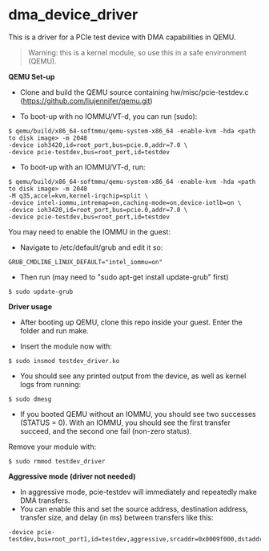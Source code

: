 # dma_device_driver
This is a driver for a PCIe test device with DMA capabilities in QEMU.
> Warning: this is a kernel module, so use this in a safe environment (QEMU).

**QEMU Set-up**
- Clone and build the QEMU source containing hw/misc/pcie-testdev.c (https://github.com/liujennifer/qemu.git)

- To boot-up with no IOMMU/VT-d, you can run (sudo):
```shell
$ qemu/build/x86_64-softmmu/qemu-system-x86_64 -enable-kvm -hda <path to disk image> -m 2048
-device ioh3420,id=root_port,bus=pcie.0,addr=7.0 \
-device pcie-testdev,bus=root_port,id=testdev
```
- To boot-up with an IOMMU/VT-d, run:
```shell
$ qemu/build/x86_64-softmmu/qemu-system-x86_64 -enable-kvm -hda <path to disk image> -m 2048
-M q35,accel=kvm,kernel-irqchip=split \
-device intel-iommu,intremap=on,caching-mode=on,device-iotlb=on \
-device ioh3420,id=root_port,bus=pcie.0,addr=7.0 \
-device pcie-testdev,bus=root_port,id=testdev
```
You may need to enable the IOMMU in the guest:
- Navigate to /etc/default/grub and edit it so:
```shell
GRUB_CMDLINE_LINUX_DEFAULT="intel_iommu=on"
```
- Then run (may need to "sudo apt-get install update-grub" first)
```shell
$ sudo update-grub
```

**Driver usage**
- After booting up QEMU, clone this repo inside your guest. Enter the folder and run make.

- Insert the module now with:
```shell
$ sudo insmod testdev_driver.ko
```
- You should see any printed output from the device, as well as kernel logs from running:
```
$ sudo dmesg
```
- If you booted QEMU without an IOMMU, you should see two successes (STATUS = 0). With an IOMMU, you should see the first transfer succeed, and the second one fail (non-zero status).

Remove your module with:
```shell
$ sudo rmmod testdev_driver
```

**Aggressive mode (driver not needed)**
- In aggressive mode, pcie-testdev will immediately and repeatedly make DMA transfers.
- You can enable this and set the source address, destination address, transfer size, and delay (in ms) between transfers like this:
```shell
-device pcie-testdev,bus=root_port1,id=testdev,aggressive,srcaddr=0x0009f000,dstaddr=0x0009fb00,size=1,aggression_delay_ms=2000
```
